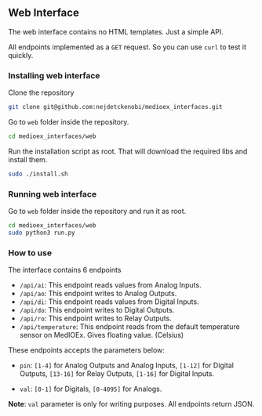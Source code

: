## Web Interface

The web interface contains no HTML templates. Just a simple API.

All endpoints implemented as a `GET` request. So you can use `curl` to test it quickly.

### Installing web interface
Clone the repository
```sh
git clone git@github.com:nejdetckenobi/medioex_interfaces.git
```

Go to `web` folder inside the repository.
```sh
cd medioex_interfaces/web
```

Run the installation script as root. That will download the required libs and install them.
```sh
sudo ./install.sh
```

### Running web interface

Go to `web` folder inside the repository and run it as root.

```sh
cd medioex_interfaces/web
sudo python3 run.py
```

### How to use

The interface contains 6 endpoints

- `/api/ai`: This endpoint reads values from Analog Inputs.
- `/api/ao`: This endpoint writes to Analog Outputs.
- `/api/di`: This endpoint reads values from Digital Inputs.
- `/api/do`: This endpoint writes to Digital Outputs.
- `/api/ro`: This endpoint writes to Relay Outputs.
- `/api/temperature`: This endpoint reads from the default temperature sensor on MedIOEx. Gives floating value. (Celsius)

These endpoints accepts the parameters below:

- `pin`: `[1-4]` for Analog Outputs and Analog Inputs, `[1-12]` for Digital Outputs, `[13-16]` for Relay  Outputs, `[1-16]` for Digital Inputs.

- `val`: `[0-1]` for Digitals, `[0-4095]` for Analogs.

**Note**: `val` parameter is only for writing purposes. All endpoints return JSON.

